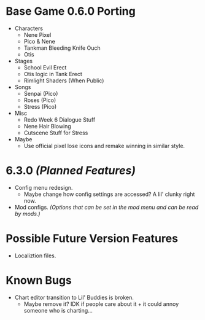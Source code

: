 # Base Game 0.6.0 Porting

- Characters
	- Nene Pixel
	- Pico & Nene
	- Tankman Bleeding Knife Ouch
	- Otis
- Stages
	- School Evil Erect
	- Otis logic in Tank Erect
	- Rimlight Shaders (When Public)
- Songs
	- Senpai (Pico)
	- Roses (Pico)
	- Stress (Pico)
- Misc
	- Redo Week 6 Dialogue Stuff
	- Nene Hair Blowing
	- Cutscene Stuff for Stress
- Maybe
	- Use official pixel lose icons and remake winning in similar style.

# 6.3.0 *(Planned Features)*

- Config menu redesign.
	- Maybe change how config settings are accessed? A lil' clunky right now.
- Mod configs. *(Options that can be set in the mod menu and can be read by mods.)*

# Possible Future Version Features

- Localiztion files.

# Known Bugs

- Chart editor transition to Lil' Buddies is broken.
	- Maybe remove it? IDK if people care about it + it could annoy someone who is charting...
